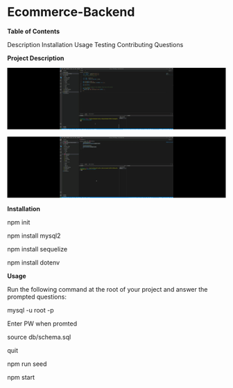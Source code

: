 # Ecommerce-Backend

**Table of Contents**

Description
Installation
Usage
Testing
Contributing
Questions


**Project Description**

![Alt Text](https://github.com/Shahabgeravesh/Ecommerce-Backend/blob/main/Assets/Serverjsgif.gif)

![Alt Text](https://github.com/Shahabgeravesh/Ecommerce-Backend/blob/main/Assets/sql%20connect.gif)


**Installation**

npm init

npm install mysql2

npm install sequelize

npm install dotenv

**Usage**

Run the following command at the root of your project and answer the prompted questions:

mysql -u root -p

Enter PW when promted

source db/schema.sql

quit

npm run seed

npm start

